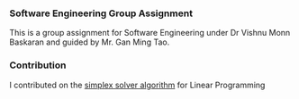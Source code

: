 ### Software Engineering Group Assignment
This is a group assignment for Software Engineering under Dr Vishnu Monn Baskaran and guided by Mr. Gan Ming Tao.

### Contribution
I contributed on the [simplex solver algorithm](https://github.com/soonchangAI/linear_optimization/blob/master/LinearOptimization/SimplexAlgo.cs) for Linear Programming
